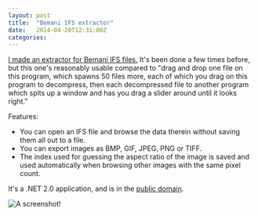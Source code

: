 ```yaml
---
layout: post
title:  "Bemani IFS extractor"
date:   2014-04-20T12:31:00Z
categories:
---
```


[I made an extractor for Bemani IFS files.](https://github.com/kivikakk/ifsexplorer/tree/master)  It's been done a few times before, but this one's reasonably usable compared to "drag and drop one file on this program, which spawns 50 files more, each of which you drag on this program to decompress, then each decompressed file to another program which spits up a window and has you drag a slider around until it looks right."

Features:

* You can open an IFS file and browse the data therein without saving them all out to a file.
* You can export images as BMP, GIF, JPEG, PNG or TIFF.
* The index used for guessing the aspect ratio of the image is saved and used automatically when browsing other images with the same pixel count.

It's a .NET 2.0 application, and is in the [public domain](http://unlicense.org).

![A screenshot!](https://cloud.githubusercontent.com/assets/1915/2750529/5b30d642-c885-11e3-8903-52f03f52d3a0.jpg)
